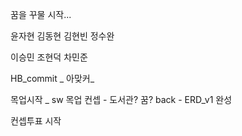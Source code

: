 꿈을 꾸물 시작...

윤자현 김동현 김현빈 정수완

이승민 조현덕 차민준

HB_commit _ 아맞커_

목업시작 _ sw
목업 컨셉 - 도서관? 꿈?
back - ERD_v1 완성

컨셉투표 시작
